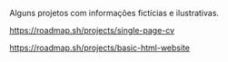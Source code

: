 Alguns projetos com informações fictícias e ilustrativas.

https://roadmap.sh/projects/single-page-cv

https://roadmap.sh/projects/basic-html-website
